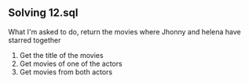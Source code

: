 ## Solving 12.sql 

What I'm asked to do, return the movies where Jhonny and helena have starred together

1. Get the title of the movies 
2. Get movies of one of the actors
3. Get movies from both actors
 

